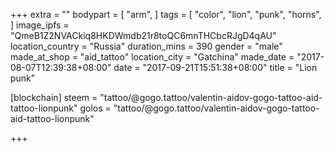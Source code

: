 +++
extra = ""
bodypart = [
  "arm",
]
tags = [
  "color",
  "lion",
  "punk",
  "horns",
]
image_ipfs = "QmeB1Z2NVACkiq8HKDWmdb21r8toQC6mnTHCbcRJgD4qAU"
location_country = "Russia"
duration_mins = 390
gender = "male"
made_at_shop = "aid_tattoo"
location_city = "Gatchina"
made_date = "2017-08-07T12:39:38+08:00"
date = "2017-09-21T15:51:38+08:00"
title = "Lion punk"

[blockchain]
steem = "tattoo/@gogo.tattoo/valentin-aidov-gogo-tattoo-aid-tattoo-lionpunk"
golos = "tattoo/@gogo.tattoo/valentin-aidov-gogo-tattoo-aid-tattoo-lionpunk"

+++
